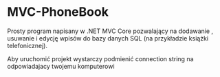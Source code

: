 # MVC-PhoneBook
Prosty program napisany w .NET MVC Core pozwalający na dodawanie , usuwanie i edycję wpisów do bazy danych SQL (na przykładzie książki telefonicznej).

Aby uruchomić projekt wystarczy podmienić connection string na odpowiadajacy twojemu komputerowi
